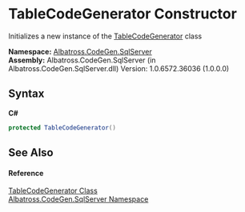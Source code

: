 # TableCodeGenerator Constructor 
 

Initializes a new instance of the <a href="2C3F99FB">TableCodeGenerator</a> class

**Namespace:**&nbsp;<a href="9727DDEC">Albatross.CodeGen.SqlServer</a><br />**Assembly:**&nbsp;Albatross.CodeGen.SqlServer (in Albatross.CodeGen.SqlServer.dll) Version: 1.0.6572.36036 (1.0.0.0)

## Syntax

**C#**<br />
``` C#
protected TableCodeGenerator()
```


## See Also


#### Reference
<a href="2C3F99FB">TableCodeGenerator Class</a><br /><a href="9727DDEC">Albatross.CodeGen.SqlServer Namespace</a><br />